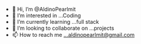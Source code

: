 - 👋 Hi, I’m @AldinoPearlmit
- 👀 I’m interested in ...Coding
- 🌱 I’m currently learning ...full stack
- 💞️ I’m looking to collaborate on ...projects
- 📫 How to reach me ...aldinopearlmit@gmail.com

<!---
AldinoPearlmit/AldinoPearlmit is a ✨ special ✨ repository because its `README.md` (this file) appears on your GitHub profile.
You can click the Preview link to take a look at your changes.
--->
